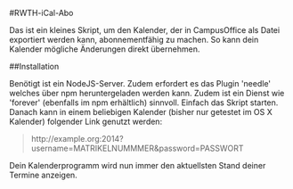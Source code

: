 #RWTH-iCal-Abo


Das ist ein kleines Skript, um den Kalender, der in CampusOffice als Datei exportiert werden kann, abonnementfähig zu machen. So kann dein Kalender mögliche Änderungen direkt übernehmen.

##Installation

Benötigt ist ein NodeJS-Server. Zudem erfordert es das Plugin 'needle' welches über npm heruntergeladen werden kann. Zudem ist ein Dienst wie 'forever' (ebenfalls im npm erhältlich) sinnvoll.
Einfach das Skript starten. Danach kann in einem beliebigen Kalender (bisher nur getestet im OS X Kalender) folgender Link genutzt werden:

> ht<span></span>tp://example.org:2014?username=MATRIKELNUMMMER&password=PASSWORT

Dein Kalenderprogramm wird nun immer den aktuellsten Stand deiner Termine anzeigen.
